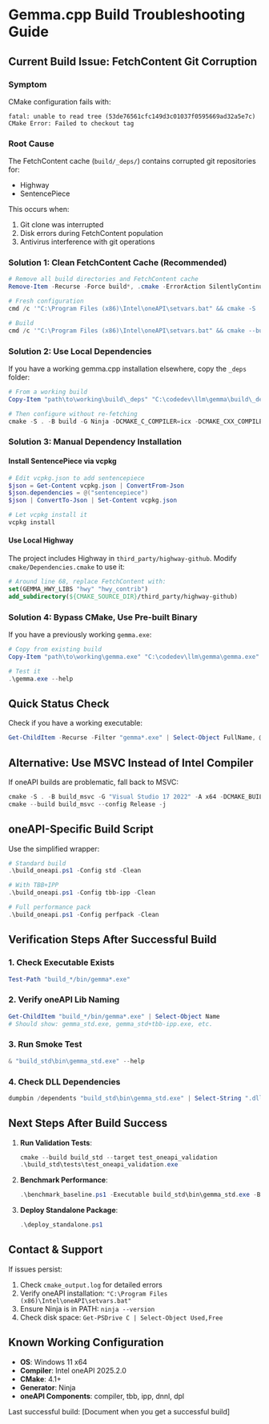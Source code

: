# Gemma.cpp Build Troubleshooting Guide

## Current Build Issue: FetchContent Git Corruption

### Symptom
CMake configuration fails with:
```
fatal: unable to read tree (53de76561cfc149d3c01037f0595669ad32a5e7c)
CMake Error: Failed to checkout tag
```

### Root Cause
The FetchContent cache (`build/_deps/`) contains corrupted git repositories for:
- Highway
- SentencePiece

This occurs when:
1. Git clone was interrupted
2. Disk errors during FetchContent population
3. Antivirus interference with git operations

### Solution 1: Clean FetchContent Cache (Recommended)

```powershell
# Remove all build directories and FetchContent cache
Remove-Item -Recurse -Force build*, .cmake -ErrorAction SilentlyContinue

# Fresh configuration
cmd /c '"C:\Program Files (x86)\Intel\oneAPI\setvars.bat" && cmake -S . -B build_fresh -G Ninja -DCMAKE_C_COMPILER=icx -DCMAKE_CXX_COMPILER=icx -DCMAKE_BUILD_TYPE=Release'

# Build
cmd /c '"C:\Program Files (x86)\Intel\oneAPI\setvars.bat" && cmake --build build_fresh --config Release -j'
```

### Solution 2: Use Local Dependencies

If you have a working gemma.cpp installation elsewhere, copy the `_deps` folder:

```powershell
# From a working build
Copy-Item "path\to\working\build\_deps" "C:\codedev\llm\gemma\build\_deps" -Recurse

# Then configure without re-fetching
cmake -S . -B build -G Ninja -DCMAKE_C_COMPILER=icx -DCMAKE_CXX_COMPILER=icx -DCMAKE_BUILD_TYPE=Release
```

### Solution 3: Manual Dependency Installation

#### Install SentencePiece via vcpkg
```powershell
# Edit vcpkg.json to add sentencepiece
$json = Get-Content vcpkg.json | ConvertFrom-Json
$json.dependencies = @("sentencepiece")
$json | ConvertTo-Json | Set-Content vcpkg.json

# Let vcpkg install it
vcpkg install
```

#### Use Local Highway
The project includes Highway in `third_party/highway-github`. Modify `cmake/Dependencies.cmake` to use it:

```cmake
# Around line 68, replace FetchContent with:
set(GEMMA_HWY_LIBS "hwy" "hwy_contrib")
add_subdirectory(${CMAKE_SOURCE_DIR}/third_party/highway-github)
```

### Solution 4: Bypass CMake, Use Pre-built Binary

If you have a previously working `gemma.exe`:

```powershell
# Copy from existing build
Copy-Item "path\to\working\gemma.exe" "C:\codedev\llm\gemma\gemma.exe"

# Test it
.\gemma.exe --help
```

## Quick Status Check

Check if you have a working executable:

```powershell
Get-ChildItem -Recurse -Filter "gemma*.exe" | Select-Object FullName, @{N='SizeMB';E={[math]::Round($_.Length/1MB,2)}}
```

## Alternative: Use MSVC Instead of Intel Compiler

If oneAPI builds are problematic, fall back to MSVC:

```powershell
cmake -S . -B build_msvc -G "Visual Studio 17 2022" -A x64 -DCMAKE_BUILD_TYPE=Release
cmake --build build_msvc --config Release -j
```

## oneAPI-Specific Build Script

Use the simplified wrapper:

```powershell
# Standard build
.\build_oneapi.ps1 -Config std -Clean

# With TBB+IPP
.\build_oneapi.ps1 -Config tbb-ipp -Clean

# Full performance pack
.\build_oneapi.ps1 -Config perfpack -Clean
```

## Verification Steps After Successful Build

### 1. Check Executable Exists
```powershell
Test-Path "build_*/bin/gemma*.exe"
```

### 2. Verify oneAPI Lib Naming
```powershell
Get-ChildItem "build_*/bin/gemma*.exe" | Select-Object Name
# Should show: gemma_std.exe, gemma_std+tbb-ipp.exe, etc.
```

### 3. Run Smoke Test
```powershell
& "build_std\bin\gemma_std.exe" --help
```

### 4. Check DLL Dependencies
```powershell
dumpbin /dependents "build_std\bin\gemma_std.exe" | Select-String ".dll"
```

## Next Steps After Build Success

1. **Run Validation Tests**:
   ```powershell
   cmake --build build_std --target test_oneapi_validation
   .\build_std\tests\test_oneapi_validation.exe
   ```

2. **Benchmark Performance**:
   ```powershell
   .\benchmark_baseline.ps1 -Executable build_std\bin\gemma_std.exe -Baseline
   ```

3. **Deploy Standalone Package**:
   ```powershell
   .\deploy_standalone.ps1
   ```

## Contact & Support

If issues persist:
1. Check `cmake_output.log` for detailed errors
2. Verify oneAPI installation: `"C:\Program Files (x86)\Intel\oneAPI\setvars.bat"`
3. Ensure Ninja is in PATH: `ninja --version`
4. Check disk space: `Get-PSDrive C | Select-Object Used,Free`

## Known Working Configuration

- **OS**: Windows 11 x64
- **Compiler**: Intel oneAPI 2025.2.0
- **CMake**: 4.1+
- **Generator**: Ninja
- **oneAPI Components**: compiler, tbb, ipp, dnnl, dpl

Last successful build: [Document when you get a successful build]

